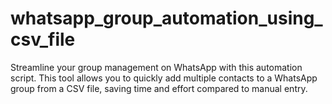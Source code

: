 # whatsapp_group_automation_using_csv_file
Streamline your group management on WhatsApp with this automation script. This tool allows you to quickly add multiple contacts to a WhatsApp group from a CSV file, saving time and effort compared to manual entry.
